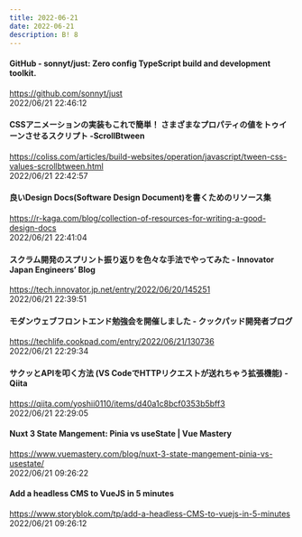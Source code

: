 ```yaml
---
title: 2022-06-21
date: 2022-06-21
description: B! 8
---
```


#### GitHub - sonnyt/just: Zero config TypeScript build and development toolkit.
https://github.com/sonnyt/just<br>
2022/06/21 22:46:12<br>


#### CSSアニメーションの実装もこれで簡単！ さまざまなプロパティの値をトゥイーンさせるスクリプト -ScrollBtween
https://coliss.com/articles/build-websites/operation/javascript/tween-css-values-scrollbtween.html<br>
2022/06/21 22:42:57<br>


#### 良いDesign Docs(Software Design Document)を書くためのリソース集
https://r-kaga.com/blog/collection-of-resources-for-writing-a-good-design-docs<br>
2022/06/21 22:41:04<br>


#### スクラム開発のスプリント振り返りを色々な手法でやってみた - Innovator Japan Engineers’ Blog
https://tech.innovator.jp.net/entry/2022/06/20/145251<br>
2022/06/21 22:39:51<br>


#### モダンウェブフロントエンド勉強会を開催しました - クックパッド開発者ブログ
https://techlife.cookpad.com/entry/2022/06/21/130736<br>
2022/06/21 22:29:34<br>


#### サクッとAPIを叩く方法 (VS CodeでHTTPリクエストが送れちゃう拡張機能) - Qiita
https://qiita.com/yoshii0110/items/d40a1c8bcf0353b5bff3<br>
2022/06/21 22:29:05<br>


#### Nuxt 3 State Mangement: Pinia vs useState | Vue Mastery
https://www.vuemastery.com/blog/nuxt-3-state-mangement-pinia-vs-usestate/<br>
2022/06/21 09:26:22<br>


#### Add a headless CMS to VueJS in 5 minutes
https://www.storyblok.com/tp/add-a-headless-CMS-to-vuejs-in-5-minutes<br>
2022/06/21 09:26:12<br>


